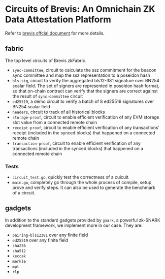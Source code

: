 # Circuits of Brevis: An Omnichain ZK Data Attestation Platform

Refer to [brevis offcial document](https://docs.brevis.network/) for more details.

## fabric

The top level circuits of Brevis zkFabric.

* `sync-committee`, circuit to calculate the ssz commitment for the beacon sync committee and map the ssz representation to a poseidon hash
* `bls-sig`, circuit to verify the aggregated bls12-381 signature over BN254 scalar field. The set of signers are represented in poseidon hash format, so that on-chain contract can verify that the signers are correct against the result of `sync-committee` circuit
* `ed25519`, a demo circuit to verify a batch of 8 ed25519 signatures over BN254 scalar field
* `headers`, circuit to track of all historical blocks
* `storage-proof`, circuit to enable efficient verification of any EVM storage slot value from a connected remote chain
* `receipt-proof`, circuit to enable efficient verification of any transactions' receipt (included in the synced blocks) that happened on a connected remote chain
* `transaction-proof`, circuit to enable efficient verification of any transactions (included in the synced blocks) that happened on a connected remote chain

### Tests
* `circuit_test.go`, quickly test the correctness of a cuicuit.
* `main.go`, completely go through the whole process of compile, setup, prove and verify steps. It can also be used to generate the benchmark of a circuit. 

## gadgets

In addition to the standard gadgets provided by `gnark`, a powerful zk-SNARK development framework, we implement more in our case. They are:
* `pairing-bls12381` over any finite field
* `ed25519` over any finite field
* `sha256`
* `sha512`
* `keccak`
* `merkle`
* `mpt`
* `rlp`

